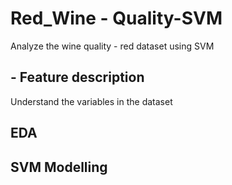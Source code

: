 # Red_Wine - Quality-SVM
Analyze the wine quality - red dataset using SVM
## - Feature description 
Understand the variables in the dataset

## EDA
## SVM Modelling
